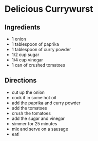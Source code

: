 # Delicious Currywurst

## Ingredients
* 1 onion
* 1 tablespoon of paprika
* 1 tablespoon of curry powder
* 1/2 cup sugar
* 1/4 cup vinegar
* 1 can of crushed tomatoes

## Directions
* cut up the onion
* cook it in some hot oil
* add the paprika and curry powder
* add the tomatoes
* crush the tomatoes
* add the sugar and vinegar
* simmer for 25 minutes
* mix and serve on a sausage
* eat! 

